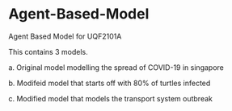 # Agent-Based-Model
Agent Based Model for UQF2101A

This contains 3 models.

a. Original model modelling the spread of COVID-19 in singapore

b. Modifeid model that starts off with 80% of turtles infected

c. Modified model that models the transport system outbreak

